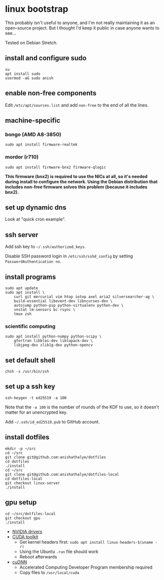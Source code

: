 # linux bootstrap

This probably isn't useful to anyone, and I'm not really maintaining it as an
open-source project. But I thought I'd keep it public in case anyone wants to
see...

Tested on Debian Stretch.

## install and configure sudo

```
su
apt install sudo
usermod -aG sudo anish
```

## enable non-free components

Edit `/etc/apt/sources.list` and add `non-free` to the end of all the lines.

## machine-specific

### bongo (AMD A8-3850)

```
sudo apt install firmware-realtek
```

### mordor (r710)

```
sudo apt install firmware-bnx2 firmware-qlogic
```

**This firmware (bnx2) is required to use the NICs at all, so it's needed
during install to configure the network. Using the Debian distribution that
includes non-free firmware solves this problem (because it includes bnx2).**

## set up dynamic dns

Look at "quick cron example".

## ssh server

Add ssh key to `~/.ssh/authorized_keys`.

Disable SSH password login in `/etc/ssh/sshd_config` by setting
`PasswordAuthentication no`.

## install programs

```
sudo apt update
sudo apt install \
    curl git mercurial vim htop iotop axel aria2 silversearcher-ag \
    build-essential libevent-dev libncurses-dev \
    autojump python-pip python-virtualenv python-dev \
    vnstat lm-sensors bc rsync \
    tmux zsh
```

### scientific computing

```
sudo apt install python-numpy python-scipy \
    gfortran libblas-dev liblapack-dev \
    libjpeg-dev zlib1g-dev python-opencv
```

## set default shell

```
chsh -s /usr/bin/zsh
```

## set up a ssh key

```
ssh-keygen -t ed25519 -a 100
```

Note that the `-a 100` is the number of rounds of the KDF to use, so it doesn't
matter for an unencrypted key.

Add `~/.ssh/id_ed25519.pub` to GitHub account.

## install dotfiles

```
mkdir -p ~/src
cd ~/src
git clone git@github.com:anishathalye/dotfiles
cd dotfiles
./install
cd ~/src
git clone git@github.com:anishathalye/dotfiles-local
cd dotfiles-local
git checkout linux-server
./install
```

## gpu setup

```
cd ~/src/dotfiles-local
git checkout gpu
./install
```

* [NVIDIA drivers](http://www.nvidia.com/object/unix.html)
* [CUDA toolkit](https://developer.nvidia.com/cuda-downloads)
    * Get kernel headers first: `sudo apt install linux-headers-$(uname -r)`
    * Using the Ubuntu `.run` file should work
    * Reboot afterwards
* [cuDNN](https://developer.nvidia.com/rdp/cudnn-download)
    * Accelerated Computing Developer Program membership required
    * Copy files to `/usr/local/cuda`
